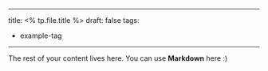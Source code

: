 
---
title: <% tp.file.title %>
draft: false
tags:
  - example-tag
---
 
The rest of your content lives here. You can use **Markdown** here :)
